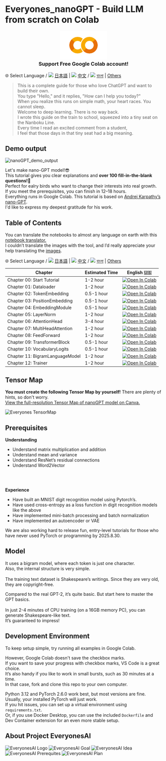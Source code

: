 # **Everyones_nanoGPT - Build LLM from scratch on Colab**

<div align="center">
  <img src="assets/Google_Colaboratory_SVG_Logo.svg.png" alt="Google Colab Logo" width="150" style="margin-bottom:0;">
  <h3 style="margin-top:1px;">Support Free Google Colab account!</h3>
</div>

🌐 Select Language /
<img src="https://flagcdn.com/24x18/jp.png" width="20"/> [日本語](https://github.com/HayatoHongo/Everyones_nanoGPT/tree/ja) |
<img src="https://flagcdn.com/24x18/cn.png" width="20"/> [中文](https://github.com/HayatoHongo/Everyones_nanoGPT/tree/ch) /
<img src="https://flagcdn.com/24x18/bd.png" width="20"/> [বাংলা](https://github.com/HayatoHongo/Everyones_nanoGPT/tree/bn) |
[Others](README.otherlanguages.md)
<br>

> This is a complete guide for those who love ChatGPT and want to build their own.<br>
> You type "Hello," and it replies, "How can I help you today?"<br>
> When you realize this runs on simple math, your heart races. You cannot sleep.<br>
> Welcome to deep learning. There is no way back.<br>
> I wrote this guide on the train to school, squeezed into a tiny seat on the Nanboku Line.<br>
> Every time I read an excited comment from a student,<br>
> I feel that those days in that tiny seat had a big meaning.<br>  

## **Demo output**
![nanoGPT_demo_output](assets/Everyones_nanoGPT_demo_output.png)

Let's make nano-GPT model!😎<br>
This tutorial gives you clear explanations and **over 100 fill-in-the-blank questions!🫨** <br>
Perfect for ealry birds who want to change their interests into real growth.<br>
If you meet the prerequisites, you can finish in 12–18 hours.<br>
Everything runs in Google Colab. This tutorial is based on [Andrej Karpathy’s nano-GPT](https://colab.research.google.com/drive/1JMLa53HDuA-i7ZBmqV7ZnA3c_fvtXnx-?usp=sharing). <br>
I'd like to express my deepest gratitude for his work.


## Table of Contents
You can translate the notebooks to almost any language on earth with this [notebook translator.](README.otherlanguages.md)<br>
I couldn’t translate the images with the tool, and I’d really appreciate your help translating the [images](https://www.canva.com/design/DAGw0J7yCsE/xdcjITCHd02iLSUMw8wlXA/edit?utm_content=DAGw0J7yCsE&utm_campaign=designshare&utm_medium=link2&utm_source=sharebutton).<br>


🌐 Select Language /
<img src="https://flagcdn.com/24x18/jp.png" width="20"/> [日本語](https://github.com/HayatoHongo/Everyones_nanoGPT/tree/ja) |
<img src="https://flagcdn.com/24x18/cn.png" width="20"/> [中文](https://github.com/HayatoHongo/Everyones_nanoGPT/tree/ch) /
<img src="https://flagcdn.com/24x18/bd.png" width="20"/> [বাংলা](https://github.com/HayatoHongo/Everyones_nanoGPT/tree/bn) |
[Others](README.otherlanguages.md)


| Chapter  | Estimated Time | English 🇺🇸 |
|---|---|---|
| Chapter 00: Start Tutorial      | 1-2 hour    | [![Open In Colab](https://colab.research.google.com/assets/colab-badge.svg)](https://colab.research.google.com/github/HayatoHongo/Everyones_nanoGPT/blob/main/notebooks/todo/Everyones_nanoGPT_colab_Chapter00_todo.ipynb) |
| Chapter 01: Dataloader         | 1-2 hour    | [![Open In Colab](https://colab.research.google.com/assets/colab-badge.svg)](https://colab.research.google.com/github/HayatoHongo/Everyones_nanoGPT/blob/main/notebooks/todo/Everyones_nanoGPT_colab_Chapter01_todo.ipynb) |
| Chapter 02: TokenEmbedding     | 0.5-1 hour  | [![Open In Colab](https://colab.research.google.com/assets/colab-badge.svg)](https://colab.research.google.com/github/HayatoHongo/Everyones_nanoGPT/blob/main/notebooks/todo/Everyones_nanoGPT_colab_Chapter02_todo.ipynb) |
| Chapter 03: PositionEmbedding  | 0.5-1 hour  | [![Open In Colab](https://colab.research.google.com/assets/colab-badge.svg)](https://colab.research.google.com/github/HayatoHongo/Everyones_nanoGPT/blob/main/notebooks/todo/Everyones_nanoGPT_colab_Chapter03_todo.ipynb) |
| Chapter 04: EmbeddingModule    | 0.5-1 hour  | [![Open In Colab](https://colab.research.google.com/assets/colab-badge.svg)](https://colab.research.google.com/github/HayatoHongo/Everyones_nanoGPT/blob/main/notebooks/todo/Everyones_nanoGPT_colab_Chapter04_todo.ipynb) |
| Chapter 05: LayerNorm          | 1-2 hour    | [![Open In Colab](https://colab.research.google.com/assets/colab-badge.svg)](https://colab.research.google.com/github/HayatoHongo/Everyones_nanoGPT/blob/main/notebooks/todo/Everyones_nanoGPT_colab_Chapter05_todo.ipynb) |
| Chapter 06: AttentionHead      | 3-4 hour    | [![Open In Colab](https://colab.research.google.com/assets/colab-badge.svg)](https://colab.research.google.com/github/HayatoHongo/Everyones_nanoGPT/blob/main/notebooks/todo/Everyones_nanoGPT_colab_Chapter06_todo.ipynb) |
| Chapter 07: MultiHeadAttention | 1-2 hour    | [![Open In Colab](https://colab.research.google.com/assets/colab-badge.svg)](https://colab.research.google.com/github/HayatoHongo/Everyones_nanoGPT/blob/main/notebooks/todo/Everyones_nanoGPT_colab_Chapter07_todo.ipynb) |
| Chapter 08: FeedForward        | 1-2 hour    | [![Open In Colab](https://colab.research.google.com/assets/colab-badge.svg)](https://colab.research.google.com/github/HayatoHongo/Everyones_nanoGPT/blob/main/notebooks/todo/Everyones_nanoGPT_colab_Chapter08_todo.ipynb) |
| Chapter 09: TransformerBlock   | 0.5-1 hour  | [![Open In Colab](https://colab.research.google.com/assets/colab-badge.svg)](https://colab.research.google.com/github/HayatoHongo/Everyones_nanoGPT/blob/main/notebooks/todo/Everyones_nanoGPT_colab_Chapter09_todo.ipynb) |
| Chapter 10: VocabularyLogits   | 0.5-1 hour  | [![Open In Colab](https://colab.research.google.com/assets/colab-badge.svg)](https://colab.research.google.com/github/HayatoHongo/Everyones_nanoGPT/blob/main/notebooks/todo/Everyones_nanoGPT_colab_Chapter10_todo.ipynb) |
| Chapter 11: BigramLanguageModel| 1-2 hour    | [![Open In Colab](https://colab.research.google.com/assets/colab-badge.svg)](https://colab.research.google.com/github/HayatoHongo/Everyones_nanoGPT/blob/main/notebooks/todo/Everyones_nanoGPT_colab_Chapter11_todo.ipynb) |
| Chapter 12: Trainer            | 1-2 hour    | [![Open In Colab](https://colab.research.google.com/assets/colab-badge.svg)](https://colab.research.google.com/github/HayatoHongo/Everyones_nanoGPT/blob/main/notebooks/todo/Everyones_nanoGPT_colab_Chapter12_todo.ipynb) |


## **Tensor Map**
**You must create the following Tensor Map by yourself!** There are plenty of hints, so don't worry.<br>
[View the full-resolution Tensor Map of nanoGPT model on Canva.](https://www.canva.com/design/DAGskS8QP6k/1zs7IklaMrB_LncHn2I8pA/edit?utm_content=DAGskS8QP6k&utm_campaign=designshare&utm_medium=link2&utm_source=sharebutton)<br>

![Everyones TensorMap](assets/Everyones_nanoGPT_TensorMap_answer.png)

## **Prerequisites**

**Understanding**  
- Understand matrix multiplication and addition  
- Understand mean and variance  
- Understand ResNet’s residual connections  
- Understand Word2Vector  
<br>  
<br>  

**Experience**  
- Have built an MNIST digit recognition model using Pytorch’s.
- Have used cross-entropy as a loss function in digit recognition models like the above  
- Have implemented mini-batch processing and batch normalization  
- Have implemented an autoencoder or VAE

We are also working hard to release fun, entry-level tutorials for those who have never used PyTorch or programming by 2025.8.30.

## **Model**

It uses a bigram model, where each token is just one character.<br> 
Also, the internal structure is very simple.<br>  
The training text dataset is Shakespeare’s writings. Since they are very old, they are copyright-free.<br>

Compared to the real GPT-2, it’s quite basic. But start here to master the GPT basics.<br>  
In just 2-4 minutes of CPU training (on a 16GB memory PC), you can generate Shakespeare-like text.<br> 
It’s guaranteed to impress!<br>

## **Development Environment**

To keep setup simple, try running all examples in Google Colab.<br>

However, Google Colab doesn't save the checkbox marks.<br>
If you want to save your progress with checkbox marks, VS Code is a great choice.<br> 
It’s also handy if you like to work in small bursts, such as 30 minutes at a time.<br> 
In that case, fork and clone this repo to your own computer.<br>

Python 3.12 and PyTorch 2.6.0 work best, but most versions are fine.<br> 
Usually, your installed PyTorch will just work.<br>
 If you hit issues, you can set up a virtual environment using `requirements.txt`.<br>
Or, if you use Docker Desktop, you can use the included `Dockerfile` and Dev Container extension for an even more stable setup.

## **About Project EveryonesAI**

![EveryonesAI Logo](assets/EveryonesAI_logo.png)
![EveryonesAI Goal](assets/EveryonesAI_goal.png)
![EveryonesAI Idea](assets/EveryonesAI_idea.png)
![EveryonesAI Prerequites](assets/EveryonesAI_prerequites.png)
![EveryonesAI Plan](assets/EveryonesAI_plan.png)